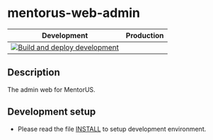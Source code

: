# mentorus-web-admin

| Development                                                                                                                                                                                                                         | Production |
| ----------------------------------------------------------------------------------------------------------------------------------------------------------------------------------------------------------------------------------- | ---------- |
| [![Build and deploy development](https://github.com/hieucckha/mentorus-web-admin/actions/workflows/build-and-deploy-dev.yml/badge.svg)](https://github.com/hieucckha/mentorus-web-admin/actions/workflows/build-and-deploy-dev.yml) |            |

## Description

The admin web for MentorUS.

## Development setup

- Please read the file [INSTALL](./INSTALL.md) to setup development environment.
